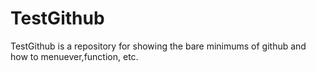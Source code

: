 # TestGithub
TestGithub is a repository for showing the bare minimums of github and how to menuever,function, etc.
